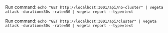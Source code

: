 Run command: 
```echo "GET http://localhost:3001/api/no-cluster" | vegeta attack -duration=30s -rate=50 | vegeta report --type=text```

Run command: 
```echo "GET http://localhost:3001/api/cluster" | vegeta attack -duration=30s -rate=50 | vegeta report --type=text```

